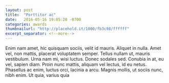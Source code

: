 ```yaml
---
layout: post
title:  "Porttitor ac"
date:   2016-05-16 19:05:20 -0700
categories: awards
thumbnailurl: "http://placehold.it/1000/fb3c98/ffffff"
excerpt_separator: <!--more-->
---
```

Enim nam amet, hic quisquam sociis, velit id mauris. Aliquet in nulla. Amet vel, non mattis, placerat voluptatem semper. Tellus nullam ut, mauris vestibulum. Urna nam mi, wisi luctus. Donec sodales sed. Conubia in at, eu vel, sapien diam. Proin nunc mattis, aliquam vel lectus, id eu netus. Phasellus ac enim, luctus orci, lacinia a arcu. Magnis mollis, ut sociis nunc, nibh enim. Ut quia, varius quia
<!--more-->
